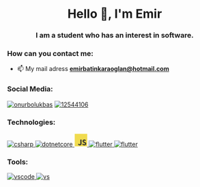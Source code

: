 <h1 align="center">Hello 👋, I'm Emir</h1>
<h3 align="center">I am a student who has an interest in software.</h3>

<h3 align="left">How can you contact me:</h3>

- 📫 My mail adress **emirbatinkaraoglan@hotmail.com**

<h3 align="left">Social Media:</h3>
<p align="left">
<a href="https://www.instagram.com/emirbatinkaraoglan/" target="blank"><img align="center" src="https://upload.wikimedia.org/wikipedia/commons/thumb/e/e7/Instagram_logo_2016.svg/1200px-Instagram_logo_2016.svg.png" alt="onurbolukbas" height="30" width="30" /></a>
 <a href="https://stackoverflow.com/users/13442457/emir-bat%c4%b1n?tab=profile" target="blank"><img align="center" src="https://upload.wikimedia.org/wikipedia/commons/thumb/e/ef/Stack_Overflow_icon.svg/768px-Stack_Overflow_icon.svg.png" alt="12544106" height="45" width="45" /></a>
</p>

<h3 align="left">Technologies:</h3>
<p align="left"> 
<a href="https://docs.microsoft.com/en-us/dotnet/csharp/" target="_blank"> <img src="https://seeklogo.com/images/C/c-sharp-c-logo-02F17714BA-seeklogo.com.png" alt="csharp" width="27" height="30"/> </a>
 <a href="https://dotnet.microsoft.com/" target="_blank"> <img src="https://upload.wikimedia.org/wikipedia/commons/thumb/e/ee/.NET_Core_Logo.svg/1200px-.NET_Core_Logo.svg.png" alt="dotnetcore" width="30" height="30"/> </a>
 <a href="https://developer.mozilla.org/en-US/docs/Web/JavaScript" target="_blank"> <img src="https://raw.githubusercontent.com/devicons/devicon/master/icons/javascript/javascript-original.svg" alt="javascript" width="30" height="30"/> </a> 
 <a href="https://flutter.dev/docs" target="_blank"> <img src="https://i1.wp.com/www.muratoner.net/wp-content/uploads/2019/01/flutterlogo.png?fit=800%2C800&ssl=1" alt="flutter" width="27" height="30"/> </a>
  <a href="https://kotlinlang.org/" target="_blank"> <img src="https://www.logo.wine/a/logo/Kotlin_(programming_language)/Kotlin_(programming_language)-Logo.wine.svg" alt="flutter" width="27" height="30"/> </a>
 <h3 align="left">Tools:</h3>
<a href="https://code.visualstudio.com/" target="_blank"> <img src="https://upload.wikimedia.org/wikipedia/commons/thumb/9/9a/Visual_Studio_Code_1.35_icon.svg/1024px-Visual_Studio_Code_1.35_icon.svg.png" alt="vscode" width="30" height="30"/> </a>
<a href="https://visualstudio.microsoft.com/" target="_blank"> <img src="https://upload.wikimedia.org/wikipedia/commons/thumb/5/59/Visual_Studio_Icon_2019.svg/1200px-Visual_Studio_Icon_2019.svg.png" alt="vs" width="30" height="30"/> </a>
<!--
**emirbatin/emirbatin** is a ✨ _special_ ✨ repository because its `README.md` (this file) appears on your GitHub profile.

Here are some ideas to get you started:

- 🔭 I’m currently working on ...
- 🌱 I’m currently learning ...
- 👯 I’m looking to collaborate on ...
- 🤔 I’m looking for help with ...
- 💬 Ask me about ...
- 📫 How to reach me: ...
- 😄 Pronouns: ...
- ⚡ Fun fact: ...
-->
